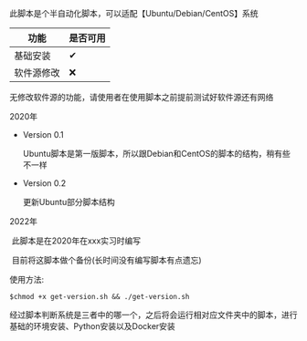 此脚本是个半自动化脚本，可以适配【Ubuntu/Debian/CentOS】系统

| 功能       | 是否可用 |
| ---------- | -------- |
| 基础安装   | ✔        |
| 软件源修改 | ❌        |

无修改软件源的功能，请使用者在使用脚本之前提前测试好软件源还有网络

2020年

- Version 0.1

  Ubuntu脚本是第一版脚本，所以跟Debian和CentOS的脚本的结构，稍有些不一样

- Version 0.2

  更新Ubuntu部分脚本结构

2022年

​	此脚本是在2020年在xxx实习时编写

​	目前将这脚本做个备份(长时间没有编写脚本有点遗忘)

使用方法:

```
$chmod +x get-version.sh && ./get-version.sh
```

​	经过脚本判断系统是三者中的哪一个，之后将会运行相对应文件夹中的脚本，进行基础的环境安装、Python安装以及Docker安装





